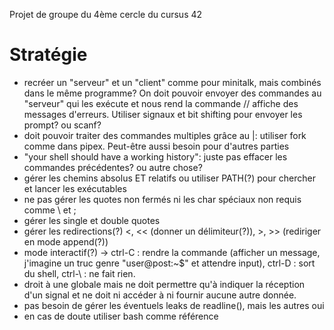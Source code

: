 Projet de groupe du 4ème cercle du cursus 42

# Stratégie
- recréer un "serveur" et un "client" comme pour minitalk, mais combinés dans le même programme? On doit pouvoir envoyer des commandes au "serveur" qui les exécute et nous rend la commande // affiche des messages d'erreurs. Utiliser signaux et bit shifting pour envoyer les prompt? ou scanf?
- doit pouvoir traiter des commandes multiples grâce au |: utiliser fork comme dans pipex. Peut-être aussi besoin pour d'autres parties
- "your shell should have a working history": juste pas effacer les commandes précédentes? ou autre chose?
- gérer les chemins absolus ET relatifs ou utiliser PATH(?) pour chercher et lancer les exécutables
- ne pas gérer les quotes non fermés ni les char spéciaux non requis comme \ et ; 
- gérer les single et double quotes
- gérer les redirections(?) <, << (donner un délimiteur(?)), >, >> (rediriger en mode append(?))
- mode interactif(?) -> ctrl-C : rendre la commande (afficher un message, j'imagine un truc genre "user@post:~$" et attendre input), ctrl-D : sort du shell, ctrl-\ : ne fait rien.
- droit à une globale mais ne doit permettre qu'à indiquer la réception d'un signal et ne doit ni accéder à ni fournir aucune autre donnée.
- pas besoin de gérer les éventuels leaks de readline(), mais les autres oui
- en cas de doute utiliser bash comme référence
